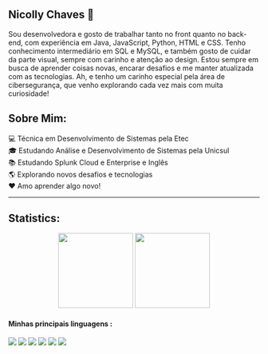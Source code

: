 
## Nicolly Chaves 💜

Sou desenvolvedora e gosto de trabalhar tanto no front quanto no back-end, com experiência em Java, JavaScript, Python, HTML e CSS. Tenho conhecimento intermediário em SQL e MySQL, e também gosto de cuidar da parte visual, sempre com carinho e atenção ao design. Estou sempre em busca de aprender coisas novas, encarar desafios e me manter atualizada com as tecnologias. Ah, e tenho um carinho especial pela área de cibersegurança, que venho explorando cada vez mais com muita curiosidade!

## Sobre Mim:   

💻 Técnica em Desenvolvimento de Sistemas pela Etec   
🎓 Estudando Análise e Desenvolvimento de Sistemas pela Unicsul   
📚 Estudando Splunk Cloud e Enterprise e Inglês   
🌎 Explorando novos desafios e tecnologias    
❤ Amo aprender algo novo!

---

## Statistics:

<div align="center">  
    <img height="150em" src="https://github-readme-stats.vercel.app/api?username=NicollyChaves&show_icons=true&count_private=true&hide_border=true&title_color=6B0AFA&icon_color=6B0AFA&text_color=c9d1d9&bg_color=0d1117"/> 
    <img height="150em" src="https://github-readme-stats.vercel.app/api/top-langs/?username=CyberPoint08&layout=compact&hide_border=true&title_color=6B0AFA&text_color=6B0AFA&bg_color=0d1117" />
</div>


#### Minhas principais linguagens :

<div style="display: inline_block">
    <img  src="https://img.shields.io/badge/HTML-239120?style=for-the-badge&logo=html5&logoColor=white">
    <img  src="https://img.shields.io/badge/CSS-239120?&style=for-the-badge&logo=css3&logoColor=white">
    <img  src="https://img.shields.io/badge/JavaScript-F7DF1E?style=for-the-badge&logo=javascript&logoColor=black">
    <img  src="https://img.shields.io/badge/Java-ED8B00?style=for-the-badge&logo=openjdk&logoColor=white">
    <img  src="https://img.shields.io/badge/Python-14354C?style=for-the-badge&logo=python&logoColor=white">
    <img  src="https://img.shields.io/badge/MySQL-00000F?style=for-the-badge&logo=mysql&logoColor=white">
</div>

